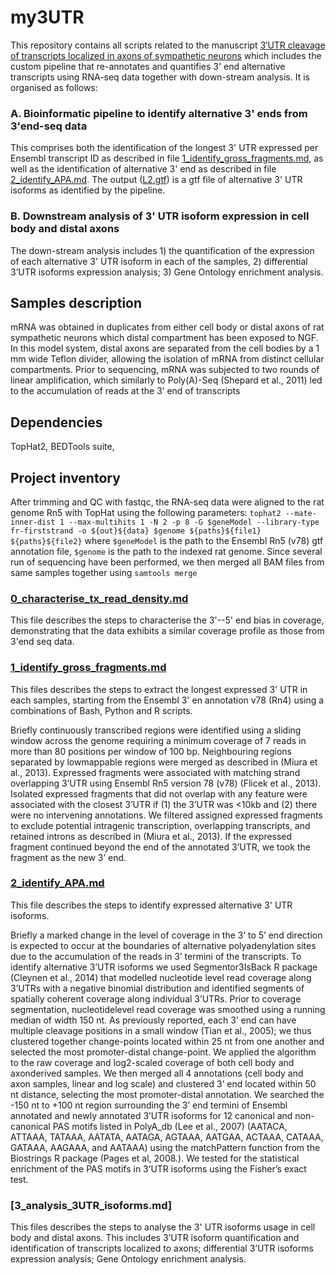 # my3UTR
This repository contains all scripts related to the manuscript [3′UTR cleavage of transcripts localized in axons of sympathetic neurons](https://www.biorxiv.org/content/10.1101/170100v2) which includes the custom pipeline that re-annotates and quantifies 3' end alternative transcripts using RNA-seq data together with down-stream analysis. It is organised as follows:

### A. Bioinformatic pipeline to identify alternative 3' ends from 3'end-seq data
This comprises both the identification of the longest 3' UTR expressed per Ensembl transcript ID as described in file [1_identify_gross_fragments.md](./1_identify_gross_fragments.md), as well as the identification of alternative 3' end as described in file [2_identify_APA.md](./2_identify_APA.md). The output ([L2.gtf](./utrid/APA/L2.gtf)) is a gtf file of alternative 3' UTR isoforms as identified by the pipeline.

### B. Downstream analysis of 3' UTR isoform expression in cell body and distal axons
The down-stream analysis includes 1) the quantification of the expression of each alternative 3' UTR isoform in each of the samples, 2) differential 3’UTR isoforms expression analysis; 3) Gene Ontology enrichment analysis.

## Samples description
mRNA was obtained in duplicates from either cell body or distal axons of rat sympathetic neurons which distal compartment has been exposed to NGF. In this model system, distal axons are separated from the cell bodies by a 1 mm wide Teflon divider, allowing the isolation of mRNA from distinct cellular compartments. Prior to sequencing, mRNA was subjected to two rounds of linear amplification, which similarly to Poly(A)-Seq
(Shepard et al., 2011) led to the accumulation of reads at the 3’ end of transcripts


## Dependencies
TopHat2, BEDTools suite,

## Project inventory

After trimming and QC with fastqc, the RNA-seq data were aligned to the rat genome Rn5 with TopHat using the following parameters:
`tophat2 --mate-inner-dist 1 --max-multihits 1 -N 2 -p 8 -G $geneModel --library-type fr-firststrand -o ${out}${data} $genome ${paths}${file1} ${paths}${file2}` where `$geneModel` is the path to the Ensembl Rn5 (v78) gtf annotation file, `$genome` is the path to the indexed rat genome. Since several run of sequencing have been performed, we then merged all BAM files from same samples together using `samtools merge`

### [0_characterise_tx_read_density.md](./characterise_tx_read_density.md)
This file describes the steps to characterise the 3'--5' end bias in coverage, demonstrating that the data exhibits a similar coverage profile as those from 3'end seq data. 


### [1_identify_gross_fragments.md](./1_identify_gross_fragments.md)
This files describes the steps to extract the longest expressed 3' UTR in each samples, starting from the Ensembl 3' en annotation v78 (Rn4) using a combinations of Bash, Python and R scripts.

Briefly continuously transcribed regions were identified using a sliding window across the genome requiring a minimum coverage of 7 reads in more than 80 positions per window of 100 bp. Neighbouring regions separated by lowmappable regions were merged as described in (Miura et al., 2013). Expressed fragments were associated with matching strand overlapping 3’UTR using Ensembl Rn5 version 78 (v78) (Flicek et al., 2013). Isolated expressed fragments that did not overlap with any feature were associated with the closest 3’UTR if (1) the 3’UTR was <10kb and (2) there were no intervening annotations. We filtered assigned expressed fragments to exclude potential intragenic transcription, overlapping transcripts, and retained introns as described in (Miura et al., 2013). If the expressed fragment continued beyond the end of the annotated 3’UTR, we took the fragment as the new 3’ end.

### [2_identify_APA.md](./2_identify_APA.md)
This file describes the steps to identify expressed alternative 3' UTR isoforms.

Briefly a marked change in the level of coverage in the 3’ to 5’ end direction is expected to occur at the boundaries of alternative polyadenylation sites due to the accumulation of the reads in 3’ termini of the transcripts. To identify alternative 3’UTR isoforms we used Segmentor3IsBack R package (Cleynen et al., 2014) that modelled nucleotide level read coverage along 3’UTRs with a negative binomial distribution and identified segments of spatially coherent coverage along individual 3’UTRs. Prior to coverage segmentation, nucleotidelevel read coverage was smoothed using a running median of width 150 nt. As previously reported, each 3’ end can have multiple cleavage positions in a small window (Tian et al., 2005); we thus clustered together change-points located within 25 nt from one another and selected the most promoter-distal change-point. We applied the algorithm to the raw coverage and log2-scaled coverage of both cell body and axonderived samples. We then merged all 4 annotations (cell body and axon samples, linear and log scale) and clustered 3’ end located within 50 nt distance, selecting the most promoter-distal annotation. We searched the -150 nt to +100 nt region surrounding the 3’ end termini of Ensembl annotated and newly annotated 3’UTR isoforms for 12 canonical and non-canonical PAS motifs listed in PolyA_db (Lee et al., 2007) (AATACA, ATTAAA, TATAAA, AATATA, AATAGA, AGTAAA, AATGAA, ACTAAA, CATAAA, GATAAA, AAGAAA, and AATAAA) using the matchPattern function from the Biostrings R package (Pages et al, 2008.). We tested for the statistical enrichment of the PAS motifs in 3’UTR isoforms using the Fisher’s exact test.

### [3_analysis_3UTR_isoforms.md]
This files describes the steps to analyse the 3' UTR isoforms usage in cell body and distal axons. This includes 3’UTR isoform quantification and identification of transcripts localized to axons; differential 3’UTR isoforms expression analysis; Gene Ontology enrichment analysis.
